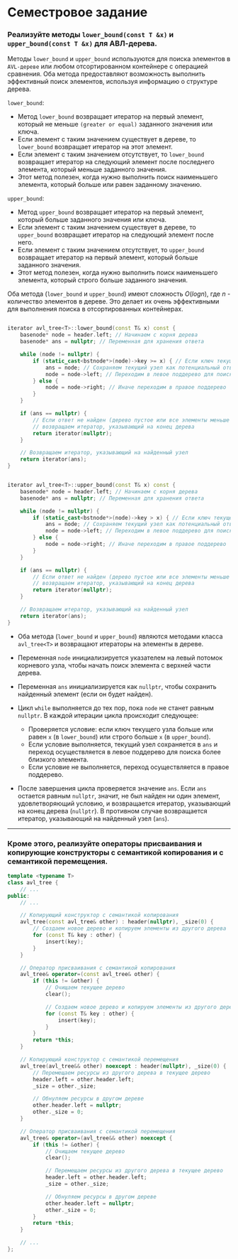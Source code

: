 # Семестровое задание

### Реализуйте методы `lower_bound(const T &x)` и `upper_bound(const T &x)` для АВЛ-дерева. 


Методы `lower_bound` и `upper_bound` используются для поиска элементов в `AVL-дереве` или любом отсортированном контейнере с операцией сравнения. Оба метода предоставляют возможность выполнить эффективный поиск элементов, используя информацию о структуре дерева.

`lower_bound`:
+ Метод `lower_bound` возвращает итератор на первый элемент, который не меньше `(greater or equal)` заданного значения или ключа.
+ Если элемент с таким значением существует в дереве, то `lower_bound` возвращает итератор на этот элемент.
+ Если элемент с таким значением отсутствует, то `lower_bound` возвращает итератор на следующий элемент после последнего элемента, который меньше заданного значения.
+ Этот метод полезен, когда нужно выполнить поиск наименьшего элемента, который больше или равен заданному значению.

`upper_bound`:
+ Метод `upper_bound` возвращает итератор на первый элемент, который больше заданного значения или ключа.
+ Если элемент с таким значением существует в дереве, то `upper_bound` возвращает итератор на следующий элемент после него.
+ Если элемент с таким значением отсутствует, то `upper_bound` возвращает итератор на первый элемент, который больше заданного значения.
+ Этот метод полезен, когда нужно выполнить поиск наименьшего элемента, который строго больше заданного значения.

Оба метода (`lower_bound` и `upper_bound`) имеют сложность $O(log n)$, где $n$ - количество элементов в дереве. Это делает их очень эффективными для выполнения поиска в отсортированных контейнерах.

```cpp

iterator avl_tree<T>::lower_bound(const T& x) const {
    basenode* node = header.left; // Начинаем с корня дерева
    basenode* ans = nullptr; // Переменная для хранения ответа

    while (node != nullptr) {
        if (static_cast<bstnode*>(node)->key >= x) { // Если ключ текущего узла больше или равен x
            ans = node; // Сохраняем текущий узел как потенциальный ответ
            node = node->left; // Переходим в левое поддерево для поиска более близкого элемента
        } else {
            node = node->right; // Иначе переходим в правое поддерево
        }
    }

    if (ans == nullptr) {
        // Если ответ не найден (дерево пустое или все элементы меньше x),
        // возвращаем итератор, указывающий на конец дерева
        return iterator(nullptr);
    }

    // Возвращаем итератор, указывающий на найденный узел
    return iterator(ans);
}


iterator avl_tree<T>::upper_bound(const T& x) const {
    basenode* node = header.left; // Начинаем с корня дерева
    basenode* ans = nullptr; // Переменная для хранения ответа

    while (node != nullptr) {
        if (static_cast<bstnode*>(node)->key > x) { // Если ключ текущего узла больше x
            ans = node; // Сохраняем текущий узел как потенциальный ответ
            node = node->left; // Переходим в левое поддерево для поиска более близкого элемента
        } else {
            node = node->right; // Иначе переходим в правое поддерево
        }
    }

    if (ans == nullptr) {
        // Если ответ не найден (дерево пустое или все элементы меньше или равны x),
        // возвращаем итератор, указывающий на конец дерева
        return iterator(nullptr);
    }

    // Возвращаем итератор, указывающий на найденный узел
    return iterator(ans);
}

```

+ Оба метода (`lower_bound` и `upper_bound`) являются методами класса `avl_tree<T>` и возвращают итераторы на элементы в дереве.

+ Переменная `node` инициализируется указателем на левый потомок корневого узла, чтобы начать поиск элемента с верхней части дерева.

+ Переменная `ans` инициализируется как `nullptr`, чтобы сохранить найденный элемент (если он будет найден).

+ Цикл `while` выполняется до тех пор, пока `node` не станет равным `nullptr`. В каждой итерации цикла происходит следующее:
    + Проверяется условие: если ключ текущего узла больше или равен `x` (в `lower_bound`) или строго больше `x` (в `upper_bound`).
    + Если условие выполняется, текущий узел сохраняется в `ans` и переход осуществляется в левое поддерево для поиска более близкого элемента.
    + Если условие не выполняется, переход осуществляется в правое поддерево.

+ После завершения цикла проверяется значение `ans`. Если `ans` остается равным `nullptr`, значит, не был найден ни один элемент, удовлетворяющий условию, и возвращается итератор, указывающий на конец дерева (`nullptr`). В противном случае возвращается итератор, указывающий на найденный узел (`ans`).

---

### Кроме этого, реализуйте операторы присваивания и копирующие конструкторы с семантикой копирования и с семантикой перемещения.

```cpp
template <typename T>
class avl_tree {
    // ...
public:
    // ...

    // Копирующий конструктор с семантикой копирования
    avl_tree(const avl_tree& other) : header(nullptr), _size(0) {
        // Создаем новое дерево и копируем элементы из другого дерева
        for (const T& key : other) {
            insert(key);
        }
    }

    // Оператор присваивания с семантикой копирования
    avl_tree& operator=(const avl_tree& other) {
        if (this != &other) {
            // Очищаем текущее дерево
            clear();

            // Создаем новое дерево и копируем элементы из другого дерева
            for (const T& key : other) {
                insert(key);
            }
        }
        return *this;
    }

    // Копирующий конструктор с семантикой перемещения
    avl_tree(avl_tree&& other) noexcept : header(nullptr), _size(0) {
        // Перемещаем ресурсы из другого дерева в текущее дерево
        header.left = other.header.left;
        _size = other._size;

        // Обнуляем ресурсы в другом дереве
        other.header.left = nullptr;
        other._size = 0;
    }

    // Оператор присваивания с семантикой перемещения
    avl_tree& operator=(avl_tree&& other) noexcept {
        if (this != &other) {
            // Очищаем текущее дерево
            clear();

            // Перемещаем ресурсы из другого дерева в текущее дерево
            header.left = other.header.left;
            _size = other._size;

            // Обнуляем ресурсы в другом дереве
            other.header.left = nullptr;
            other._size = 0;
        }
        return *this;
    }

    // ...
};
```
